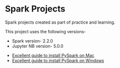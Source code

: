 # Spark Projects

Spark projects created as part of practice and learning. 

This project uses the following versions-
- Spark version- 2.2.0
- Jupyter NB version- 5.0.0

* [Excellent guide to install PySpark on Mac](https://medium.com/@GalarnykMichael/install-spark-on-mac-pyspark-453f395f240b)
* [Excellent guide to install PySpark on Windows](https://medium.com/@GalarnykMichael/install-spark-on-windows-pyspark-4498a5d8d66c)



